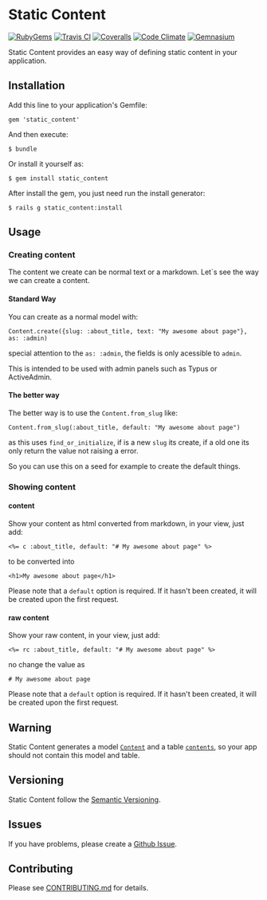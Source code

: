 # Static Content
[![RubyGems][gem_version_badge]][ruby_gems]
[![Travis CI][travis_ci_badge]][travis_ci]
[![Coveralls][coveralls_badge]][coveralls]
[![Code Climate][code_climate_badge]][code_climate]
[![Gemnasium][gemnasium_badge]][gemnasium]

Static Content provides an easy way of defining static content in your application.

## Installation

Add this line to your application's Gemfile:

    gem 'static_content'

And then execute:

    $ bundle

Or install it yourself as:

    $ gem install static_content

After install the gem, you just need run the install generator:

    $ rails g static_content:install

## Usage

### Creating content

The content we create can be normal text or a markdown. Let`s see the way we can create a content.

#### Standard Way

You can create as a normal model with:

    Content.create({slug: :about_title, text: "My awesome about page"}, as: :admin)

special attention to the `as: :admin`, the fields is only acessible to `admin`.

This is intended to be used with admin panels such as Typus or ActiveAdmin.

#### The better way

The better way is to use the `Content.from_slug` like:

    Content.from_slug(:about_title, default: "My awesome about page")

as this uses `find_or_initialize`, if is a new `slug` its create, if a old one its only return the value not raising a error.

So you can use this on a seed for example to create the default things.

### Showing content

#### content

Show your content as html converted from markdown, in your view, just add:

```
<%= c :about_title, default: "# My awesome about page" %>
```

to be converted into

```
<h1>My awesome about page</h1>
```

Please note that a `default` option is required. If it hasn't been created, it will be created upon the first request.

#### raw content

Show your raw content, in your view, just add:

```
<%= rc :about_title, default: "# My awesome about page" %>
```

no change the value as

```
# My awesome about page
```

Please note that a `default` option is required. If it hasn't been created, it will be created upon the first request.

## Warning

Static Content generates a model [`Content`](https://github.com/Helabs/static_content/blob/master/app/models/content.rb) and a table [`contents`](https://github.com/Helabs/static_content/blob/master/db/migrate/20120705141451_create_contents.rb), so your app should not contain this model and table.

## Versioning

Static Content follow the [Semantic Versioning](http://semver.org/).

## Issues

If you have problems, please create a [Github Issue](https://github.com/Helabs/static_content/issues).

## Contributing

Please see [CONTRIBUTING.md](https://github.com/Helabs/static_content/blob/master/CONTRIBUTING.md) for details.

[gem_version_badge]: https://badge.fury.io/rb/static_content.png
[ruby_gems]: http://rubygems.org/gems/static_content
[code_climate]: https://codeclimate.com/github/Helabs/static_content
[code_climate_badge]: https://codeclimate.com/github/Helabs/static_content.png
[travis_ci]: http://travis-ci.org/Helabs/static_content
[travis_ci_badge]: https://secure.travis-ci.org/Helabs/static_content.png
[gemnasium]: https://gemnasium.com/Helabs/static_content
[gemnasium_badge]: https://gemnasium.com/Helabs/static_content.png
[coveralls]: https://coveralls.io/r/Helabs/static_content
[coveralls_badge]: https://coveralls.io/repos/Helabs/static_content/badge.png?branch=master
